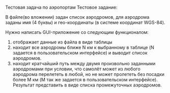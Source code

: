 Тестовая задача по аэропортам
Тестовое задание:

В файле(во вложении) задан список аэродромов, для аэродрома заданы имя (4 буквы) и гео-координаты (в системе координат WGS-84).

Нужно написать GUI-приложение со следующим функционалом:
1) отображает данные из файла в виде таблицы
2) находит все аэродромы ближе N км к выбранному в таблице (N задается в пользовательском интерфейсе) и выводит список аэродромов.
3) находит кратчайший путь между двумя произвольно заданными аэродромами при условии, что самолёт может из любого аэродрома перелететь в любой, 
  но не может пролететь без посадки более M км (M так же задается в пользовательском интерфейсе). 
Результат представить в виде списка промежуточных аэродромов.
